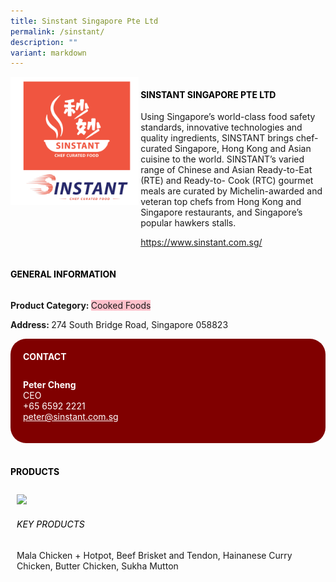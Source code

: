 ```yaml
---
title: Sinstant Singapore Pte Ltd
permalink: /sinstant/
description: ""
variant: markdown
---
```

<p>
 
</p><div class="flex-paragraph"> 
<p style="text-transform: uppercase">
</p>
</div> 
<div class="flex-container" style="display: flex; flex-wrap: wrap;"> 
<div class="card sgds" style="flex: 1 1 40%; display: block;">
<img src="/images/sinstant_logo2.png">
</div> 
<div class="card-sgds" style="flex: 1 1 58%; display: block; margin-left: 3px"> 
<h4 style="text-transform: uppercase; color: black;">
<b>Sinstant Singapore Pte Ltd
</b>
</h4> 
<p>Using Singapore’s world-class food safety standards, innovative technologies and quality ingredients, SINSTANT brings chef-curated Singapore, Hong Kong and Asian cuisine to the world. SINSTANT’s varied range of Chinese and Asian Ready-to-Eat (RTE) and Ready-to- Cook (RTC) gourmet meals are curated by Michelin-awarded and veteran top chefs from Hong Kong and Singapore restaurants, and Singapore’s popular hawkers stalls.
</p> 
<p>
<a target="_blank" href="https://www.sinstant.com.sg/">https://www.sinstant.com.sg/
</a>
</p> 
</div> 
</div> 

<p></p> 
 
<h4 style="text-transform: uppercase; color: black;">
<b>General Information
</b>
</h4> 
<div class="flex-container" style="display: flex; flex-wrap: wrap;"> 
<div class="card sgds" style="flex: 1 1 65%; display: block; align-self: stretch"> 
<div class="flex-paragraph"> 
<p>
<b>Product Category: 
</b>
<span style="background-color: pink; border-radius: 10 px;">Cooked Foods
</span>
</p> 
<p>
<b>
</b>
</p> 
<p>
<b>
</b>
</p> 
<p style="margin-bottom: 10px;">
<b> 
</b>
</p> 
<p>
<b>Address: 
</b>274 South Bridge Road, Singapore 058823
</p> 
</div> 
</div> 
<div class="card sgds" style="flex: 1 1 35%; padding: 10px; display: block; background-color: maroon; border-radius: 25px; align-self: center;"> 
<h4 style="color: white; margin-top: 10px; margin-left: 10px;">CONTACT
</h4> 
<div class="flex-paragraph"> 
<p style="padding: 10px; color: white;">
<b>Peter Cheng
</b>
<br>CEO
<br>+65 6592 2221
<br>
<a style="color: white;" href="mailto:peter@sinstant.com.sg">peter@sinstant.com.sg
</a>
</p> 
</div> 
</div> 
</div> 
<br> 
<h4 style="text-transform: uppercase; color: black;">
<b>products
</b>
</h4> 
<div style="display: flex; flex-wrap: wrap;"> 
<div class="card sgds" style="flex: 1 1 47%; margin: 10px; display: block;"> 
<div class="flex-image" style="display: block;">
<img src="/images/sinstant_2.png">
</div> 
<div class="flex-paragraph"> 
<h6 style="text-transform: uppercase; color: black;">Key Products
</h6> Mala Chicken + Hotpot, Beef Brisket and Tendon, Hainanese Curry Chicken, Butter Chicken, Sukha Mutton 
<p></p>
</div></div></div>